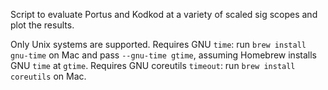 Script to evaluate Portus and Kodkod at a variety of scaled sig scopes and plot the results.

Only Unix systems are supported.
Requires GNU `time`: run `brew install gnu-time` on Mac and pass `--gnu-time gtime`, assuming Homebrew installs
GNU `time` at `gtime`.
Requires GNU coreutils `timeout`: run `brew install coreutils` on Mac.
